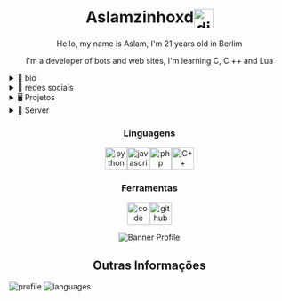 <h1 align="center">Aslamzinhoxd<img align="center" src="https://media.discordapp.net/attachments/808404603853864960/809476518760808498/hello.png" alt="discord" height="35" width="35"/></h1>

<p align="center">Hello, my name is Aslam, I'm 21 years old in Berlim</p>

<p align="center">I'm a developer of bots and web sites, I'm learning C, C ++ and Lua </p>

 <details>
  <summary> 🚧 bio </summary>
  
      - 🌙 Sou apaixonado por programação
      - ☄️ Tenho 14 anos
      - 🍃 vários projetos na mente!
      - 💫 Of all the stars I stand out for being the most intelligent!
      

     
     
 
</details>

<details>
  <summary> 🎸 redes sociais </summary>

[![Twitter Badge](https://img.shields.io/badge/-@Aslamzinhoxd-079797?style=flat-square&labelColor=079797&logo=twitter&logoColor=white&link=https://twitter.com/Aslamzinhoxd)](https://twitter.com/Aslamzinhoxd) [![Youtube Badge](https://img.shields.io/badge/-Aslam'-fc0303?style=flat-square&labelColor=fc0303&logo=youtube&logoColor=white&link=https://www.youtube.com/channel/UCf1HcifkW2T8CrrwU7LOceA)](https://www.youtube.com/channel/UCBiE7Aw_AeiK8kfKionPflg) [![Discord Badge](https://img.shields.io/badge/-Aslam'-fc0303?style=flat-square&labelColor=fc0303&logo=discord&logoColor=white&link=https://discord.gg/bBmujdQmCg)](https://discord.gg/bBmujdQmCg)

[![Spotify](https://now-playing-codestackr.vercel.app/api/spotify-playing)](https://open.spotify.com/user/Aslam')

</details>

<details>
  <summary> 🖥️ Projetos </summary>

<h2>Lunna</h2>
<h3>Lunna é um projeto meu, lunna é um bot de moderação completo com varios sistemas incluindo de registro, economia, xp e mutio mais.</h3>

<h2>Sona Music</h2>
<h3>Sona é um outro projeto meu, Sona Music é um bot de music completo com efeitos para music, lista de musicas preferidas e mutis mais, Sona junta praticidade com qualidade em um bot só.<h3>

</details>

<details>
  <summary> 📨 Server </summary>
  
  <p align="center"> <img src=https://media.discordapp.net/attachments/806685759729827840/808007471209775164/gifzada-2.gif?size=2048" height="200px" width="200px"/>
  
<p align="center">
<a href="https://discord.gg/JjXSxt7u7d" target="blank"><img align="center" src="https://img.shields.io/badge/-ENTRA NA PDE-09ff00?style=for-the-badge&labelColor=7CB342" alt="CB"></a>
</p>
  
━━━━━━━━━━━━━━━━━━━━━━━━━━━━━━━━━━━━━━━━━━━━━━━━━━━━━━━━━━━

</details>

<h3 align="center">Linguagens</h3>
<p align="center"><img src="https://simpleicons.org/icons/python.svg" title="Python" alt="python" width="40" height="40"/><img src="https://simpleicons.org/icons/javascript.svg" title="JavaScript" alt="javascript" width="40" height="40"/><img src="https://img.icons8.com/ios/452/php.png" title="php" alt="php" width="40" height="40"/><img src="https://img.icons8.com/ios/452/c-plus-plus-logo.png" title="C++" alt="C++" width="40" height="40"/></p> 

<h3 align="center">Ferramentas</h3>
<p align="center"><img src="https://simpleicons.org/icons/visualstudiocode.svg" title="Visual Studio Code" alt="code" width="40" height="40"/><img src="https://simpleicons.org/icons/github.svg" title="GitHub" alt="github" width="40" height="40"/>

<p align="center"><img src="https://cdn.discordapp.com/attachments/783731417783861298/795255492581785610/tumblr_f20aacf7843c9bf720aad33030d5caee_5fd73b6e_1280.gif?width=405&height=241" alt="Banner Profile"/></p>

<h2 align="center">Outras Informações</h2>

![profile] ![languages]

[profile]: https://github-readme-stats.vercel.app/api?username=Aslamzinhoxd&show_icons=true&theme=midnight-purple
[languages]: https://github-readme-stats.vercel.app/api/top-langs/?username=Aslamzinhoxd&theme=midnight-purple
